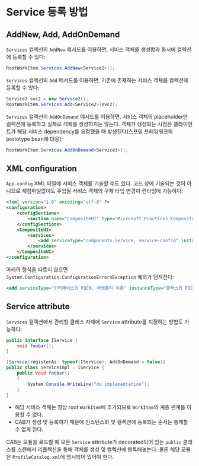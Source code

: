# Service 등록 방법

## AddNew, Add, AddOnDemand

`Services` 컬렉션의 `AddNew` 메서드를 이용하면, 서비스 객체를 생성함과 동시에 컬렉션에 등록할 수 있다:

```cs
RootWorkItem.Services.AddNew<Service1>();
```

`Services` 컬렉션의 `Add` 메서드를 이용하면, 기존에 존재하는 서비스 객체를 컬렉션에 등록할 수 있다:

```cs
Service2 svc2 = new Service2();
RootWorkItem.Services.Add<Service2>(svc2);
```

`Services` 컬렉션의 `AddOnDemand` 메서드를 이용하면, 서비스 객체의 placeholder만 컬렉션에 등록하고 실제로 객체를 생성하지는 않는다. 객체가 생성되는 시점은 클라이언트가 해당 서비스 dependency를 요청했을 때 발생된다(스프링 프레임워크의 prototype bean에 대응):

```cs
RootWorkItem.Services.AddOnDemand<Service3>();
```

## XML configuration

`App.config` XML 파일에 서비스 객체를 기술할 수도 있다. 코드 상에 기술되는 것이 아니므로 재컴파일없이도 주입될 서비스 객체의 구체 타입 변경이 런타임에 가능하다:

```xml
<?xml version="1.0" encoding="utf-8" ?>
<configuration>
	<configSections>
		<section name="CompositeUI" type="Microsoft.Practices.CompositeUI.Configuration.SettingsSection, Microsoft.Practices.CompositeUI"  allowExeDefinition="MachineToLocalUser" />
	</configSections>
	<CompositeUI>
		<services>
			<add serviceType="components.Service, service-config" instanceType="components.ServiceImpl, service-config" />
		</services>
	</CompositeUI>
</configuration>
```

아래의 형식을 따르지 않으면 `System.Configuration.ConfigurationErrorsException` 예외가 던져진다:

```xml
<add serviceType="인터페이스의 FQCN, 어셈블리 이름" instanceType="클래스의 FQCN, 어셈블리 이름" />
```

## Service attribute

`Services` 컬렉션에서 관리할 클래스 자체에 `Service` attribute를 지정하는 방법도 가능하다:

```cs
public interface IService {
    void foobar();
}

[Service(registerAs: typeof(IService), AddOnDemand = false)]
public class ServiceImpl : IService {
    public void foobar()
    {
        System.Console.WriteLine("do implementation");
    }
}
```

- 해당 서비스 객체는 항상 root `WorkItem`에 추가되므로 `WorkItem`의 계층 관계를 이용할 수 없다.
- CAB가 생성 및 등록하기 때문에 인스턴스화 및 컬렉션에 등록되는 순서는 통제할 수 없게 된다.

CAB는 모듈을 로드할 때 모든 `Service` attribute가 decorated되어 있는 `public` 클래스를 스캔해서 리플렉션을 통해 객체를 생성 및 컬렉션에 등록해놓는다. 물론 해당 모듈은 `ProfileCatalog.xml`에 명시되어 있어야 한다.